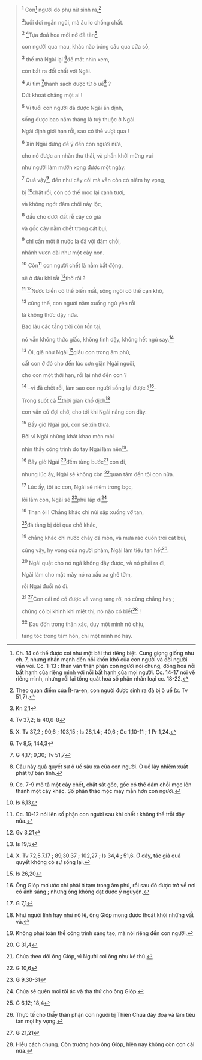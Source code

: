 > <sup><b>1</b></sup> Con[^1-483a2cd9-4c2e-49e9-b4db-688dcb225b89] người do phụ nữ sinh ra,[^2-483a2cd9-4c2e-49e9-b4db-688dcb225b89]
>
> [^1@-483a2cd9-4c2e-49e9-b4db-688dcb225b89]tuổi đời ngắn ngủi, mà âu lo chồng chất.
>
> <sup><b>2</b></sup> [^2@-483a2cd9-4c2e-49e9-b4db-688dcb225b89]Tựa đoá hoa mới nở đã tàn[^3-483a2cd9-4c2e-49e9-b4db-688dcb225b89],
>
> con người qua mau, khác nào bóng câu qua cửa sổ,
>
> <sup><b>3</b></sup> thế mà Ngài lại [^3@-483a2cd9-4c2e-49e9-b4db-688dcb225b89]để mắt nhìn xem,
>
> còn bắt ra đối chất với Ngài.
>
> <sup><b>4</b></sup> Ai tìm [^4@-483a2cd9-4c2e-49e9-b4db-688dcb225b89]thanh sạch được từ ô uế[^4-483a2cd9-4c2e-49e9-b4db-688dcb225b89] ?
>
> Dứt khoát chẳng một ai !
>
> <sup><b>5</b></sup> Vì tuổi con người đã được Ngài ấn định,
>
> sống được bao năm tháng là tuỳ thuộc ở Ngài.
>
> Ngài định giới hạn rồi, sao có thể vượt qua !
>
> <sup><b>6</b></sup> Xin Ngài đừng để ý đến con người nữa,
>
> cho nó được an nhàn thư thái, và phấn khởi mừng vui
>
> như người làm mướn xong được một ngày.
>
> <sup><b>7</b></sup> Quả vậy[^5-483a2cd9-4c2e-49e9-b4db-688dcb225b89], đến như cây cối mà vẫn còn có niềm hy vọng,
>
> bị [^5@-483a2cd9-4c2e-49e9-b4db-688dcb225b89]chặt rồi, còn có thể mọc lại xanh tươi,
>
> và không ngớt đâm chồi nảy lộc,
>
> <sup><b>8</b></sup> dầu cho dưới đất rễ cây có già
>
> và gốc cây nằm chết trong cát bụi,
>
> <sup><b>9</b></sup> chỉ cần một ít nước là đã vội đâm chồi,
>
> nhánh vươn dài như một cây non.
>
> <sup><b>10</b></sup> Còn[^6-483a2cd9-4c2e-49e9-b4db-688dcb225b89] con người chết là nằm bất động,
>
> sẽ ở đâu khi tắt [^6@-483a2cd9-4c2e-49e9-b4db-688dcb225b89]thở rồi ?
>
> <sup><b>11</b></sup> [^7@-483a2cd9-4c2e-49e9-b4db-688dcb225b89]Nước biển có thể biến mất, sông ngòi có thể cạn khô,
>
> <sup><b>12</b></sup> cũng thế, con người nằm xuống ngủ yên rồi
>
> là không thức dậy nữa.
>
> Bao lâu các tầng trời còn tồn tại,
>
> nó vẫn không thức giấc, không tỉnh dậy, không hết ngủ say.[^7-483a2cd9-4c2e-49e9-b4db-688dcb225b89]
>
> <sup><b>13</b></sup> Ôi, giả như Ngài [^8@-483a2cd9-4c2e-49e9-b4db-688dcb225b89]giấu con trong âm phủ,
>
> cất con ở đó cho đến lúc cơn giận Ngài nguôi,
>
> cho con một thời hạn, rồi lại nhớ đến con ?
>
> <sup><b>14</b></sup> –vì đã chết rồi, làm sao con người sống lại được ?[^8-483a2cd9-4c2e-49e9-b4db-688dcb225b89]–
>
> Trong suốt cả [^9@-483a2cd9-4c2e-49e9-b4db-688dcb225b89]thời gian khổ dịch[^9-483a2cd9-4c2e-49e9-b4db-688dcb225b89]
>
> con vẫn cứ đợi chờ, cho tới khi Ngài nâng con dậy.
>
> <sup><b>15</b></sup> Bấy giờ Ngài gọi, con sẽ xin thưa.
>
> Bởi vì Ngài những khát khao mòn mỏi
>
> nhìn thấy công trình do tay Ngài làm nên[^10-483a2cd9-4c2e-49e9-b4db-688dcb225b89].
>
> <sup><b>16</b></sup> Bây giờ Ngài [^10@-483a2cd9-4c2e-49e9-b4db-688dcb225b89]đếm từng bước[^11-483a2cd9-4c2e-49e9-b4db-688dcb225b89] con đi,
>
> nhưng lúc ấy, Ngài sẽ không còn [^11@-483a2cd9-4c2e-49e9-b4db-688dcb225b89]quan tâm đến tội con nữa.
>
> <sup><b>17</b></sup> Lúc ấy, tội ác con, Ngài sẽ niêm trong bọc,
>
> lỗi lầm con, Ngài sẽ [^12@-483a2cd9-4c2e-49e9-b4db-688dcb225b89]phủ lấp đi[^12-483a2cd9-4c2e-49e9-b4db-688dcb225b89].
>
> <sup><b>18</b></sup> Than ôi ! Chẳng khác chi núi sập xuống vỡ tan,
>
> [^13@-483a2cd9-4c2e-49e9-b4db-688dcb225b89]đá tảng bị dời qua chỗ khác,
>
> <sup><b>19</b></sup> chẳng khác chi nước chảy đá mòn, và mưa rào cuốn trôi cát bụi,
>
> cũng vậy, hy vọng của người phàm, Ngài làm tiêu tan hết[^13-483a2cd9-4c2e-49e9-b4db-688dcb225b89].
>
> <sup><b>20</b></sup> Ngài quật cho nó ngã không dậy được, và nó phải ra đi,
>
> Ngài làm cho mặt mày nó ra xấu xa ghê tởm,
>
> rồi Ngài đuổi nó đi.
>
> <sup><b>21</b></sup> [^14@-483a2cd9-4c2e-49e9-b4db-688dcb225b89]Con cái nó có được vẻ vang rạng rỡ, nó cũng chẳng hay ;
>
> chúng có bị khinh khi miệt thị, nó nào có biết[^14-483a2cd9-4c2e-49e9-b4db-688dcb225b89] !
>
> <sup><b>22</b></sup> Đau đớn trong thân xác, duy một mình nó chịu,
>
> tang tóc trong tâm hồn, chỉ một mình nó hay.

[^1-483a2cd9-4c2e-49e9-b4db-688dcb225b89]: Ch. 14 có thể được coi như một bài thơ riêng biệt. Cung giọng giống như ch. 7, nhưng nhấn mạnh đến nỗi khốn khổ của con người và đời người vắn vỏi. Cc. 1-13 : than vãn thân phận con người nói chung, đồng hoá nỗi bất hạnh của riêng mình với nỗi bất hạnh của mọi người. Cc. 14-17 nói về riêng mình, nhưng rồi lại tổng quát hoá số phận nhân loại cc. 18-22.
[^2-483a2cd9-4c2e-49e9-b4db-688dcb225b89]: Theo quan điểm của Ít-ra-en, con người được sinh ra đã bị ô uế (x. Tv 51,7).
[^3-483a2cd9-4c2e-49e9-b4db-688dcb225b89]: X. Tv 37,2 ; 90,6 ; 103,15 ; Is 28,1.4 ; 40,6 ; Gc 1,10-11 ; 1 Pr 1,24.
[^4-483a2cd9-4c2e-49e9-b4db-688dcb225b89]: Câu này quả quyết sự ô uế sâu xa của con người. Ô uế lây nhiễm xuất phát tự bản tính.
[^5-483a2cd9-4c2e-49e9-b4db-688dcb225b89]: Cc. 7-9 mô tả một cây chết, chặt sát gốc, gốc có thể đâm chồi mọc lên thành một cây khác. Số phận thảo mộc may mắn hơn con người.
[^6-483a2cd9-4c2e-49e9-b4db-688dcb225b89]: Cc. 10-12 nói lên số phận con người sau khi chết : không thể trỗi dậy nữa.
[^7-483a2cd9-4c2e-49e9-b4db-688dcb225b89]: X. Tv 72,5.7.17 ; 89,30.37 ; 102,27 ; Is 34,4 ; 51,6. Ở đây, tác giả quả quyết không có sự sống lại.
[^8-483a2cd9-4c2e-49e9-b4db-688dcb225b89]: Ông Gióp mơ ước chỉ phải ở tạm trong âm phủ, rồi sau đó được trở về nơi có ánh sáng ; nhưng ông không đạt được ý nguyện.
[^9-483a2cd9-4c2e-49e9-b4db-688dcb225b89]: Như người lính hay như nô lệ, ông Gióp mong được thoát khỏi những vất vả.
[^10-483a2cd9-4c2e-49e9-b4db-688dcb225b89]: Không phải toàn thể công trình sáng tạo, mà nói riêng đến con người.
[^11-483a2cd9-4c2e-49e9-b4db-688dcb225b89]: Chúa theo dõi ông Gióp, vì Người coi ông như kẻ thù.
[^12-483a2cd9-4c2e-49e9-b4db-688dcb225b89]: Chúa sẽ quên mọi tội ác và tha thứ cho ông Gióp.
[^13-483a2cd9-4c2e-49e9-b4db-688dcb225b89]: Thực tế cho thấy thân phận con người bị Thiên Chúa đày đoạ và làm tiêu tan mọi hy vọng.
[^14-483a2cd9-4c2e-49e9-b4db-688dcb225b89]: Hiểu cách chung. Còn trường hợp ông Gióp, hiện nay không còn con cái nữa.
[^1@-483a2cd9-4c2e-49e9-b4db-688dcb225b89]: Kn 2,1
[^2@-483a2cd9-4c2e-49e9-b4db-688dcb225b89]: Tv 37,2; Is 40,6-8
[^3@-483a2cd9-4c2e-49e9-b4db-688dcb225b89]: Tv 8,5; 144,3
[^4@-483a2cd9-4c2e-49e9-b4db-688dcb225b89]: G 4,17; 9,30; Tv 51,7
[^5@-483a2cd9-4c2e-49e9-b4db-688dcb225b89]: Is 6,13
[^6@-483a2cd9-4c2e-49e9-b4db-688dcb225b89]: Gv 3,21
[^7@-483a2cd9-4c2e-49e9-b4db-688dcb225b89]: Is 19,5
[^8@-483a2cd9-4c2e-49e9-b4db-688dcb225b89]: Is 26,20
[^9@-483a2cd9-4c2e-49e9-b4db-688dcb225b89]: G 7,1
[^10@-483a2cd9-4c2e-49e9-b4db-688dcb225b89]: G 31,4
[^11@-483a2cd9-4c2e-49e9-b4db-688dcb225b89]: G 10,6
[^12@-483a2cd9-4c2e-49e9-b4db-688dcb225b89]: G 9,30-31
[^13@-483a2cd9-4c2e-49e9-b4db-688dcb225b89]: G 6,12; 18,4
[^14@-483a2cd9-4c2e-49e9-b4db-688dcb225b89]: G 21,21